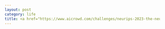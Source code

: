 ```yaml
---
layout: post
category: life
title: <a href="https://www.aicrowd.com/challenges/neurips-2023-the-neural-mmo-challenge">NeurIPS 2023 Neural MMO</a> goes live!
---
```

